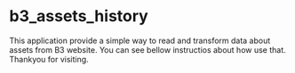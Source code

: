 # b3_assets_history
This application provide a simple way to read and transform data about assets from B3 website. You can see bellow instructios about how use that. Thankyou for visiting.
